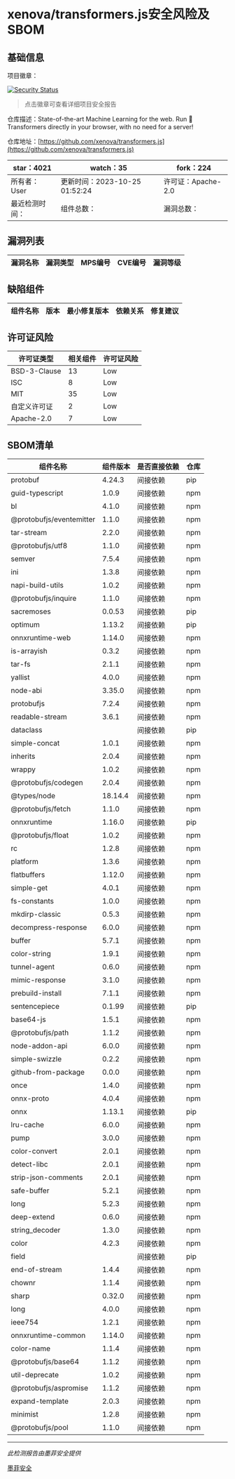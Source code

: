 # xenova/transformers.js安全风险及SBOM

## 基础信息

项目徽章：

[![Security Status](https://www.murphysec.com/platform3/v31/badge/1717981385238298624.svg)](https://www.murphysec.com/console/report/1698042237057368064/1717981385238298624)

> 点击徽章可查看详细项目安全报告

仓库描述：State-of-the-art Machine Learning for the web. Run 🤗 Transformers directly in your browser, with no need for a server!

仓库地址：[https://github.com/xenova/transformers.js](https://github.com/xenova/transformers.js)

| star：4021 | watch：35 | fork：224 |
| ----------- | -------------- | ------------ |
| 所有者：User | 更新时间：2023-10-25 01:52:24 | 许可证：Apache-2.0 |
| 最近检测时间： | 组件总数： | 漏洞总数： |




## 漏洞列表

| 漏洞名称 | 漏洞类型 | MPS编号 | CVE编号 | 漏洞等级 |
| ------- | ------ | ------- | ------ | ----- |





## 缺陷组件

| 组件名称 | 版本 | 最小修复版本 | 依赖关系 | 修复建议 |
| -------- | ---- | ------------ | -------- | -------- |





## 许可证风险

| 许可证类型 | 相关组件 | 许可证风险 |
| ---------- | -------- | ---------- |
|BSD-3-Clause|13|Low|
|ISC|8|Low|
|MIT|35|Low|
|自定义许可证|2|Low|
|Apache-2.0|7|Low|




## SBOM清单

| 组件名称 | 组件版本 | 是否直接依赖 | 仓库 |
| -------- | -------- | ------------ | ---- |
|protobuf|4.24.3|间接依赖|pip|
|guid-typescript|1.0.9|间接依赖|npm|
|bl|4.1.0|间接依赖|npm|
|@protobufjs/eventemitter|1.1.0|间接依赖|npm|
|tar-stream|2.2.0|间接依赖|npm|
|@protobufjs/utf8|1.1.0|间接依赖|npm|
|semver|7.5.4|间接依赖|npm|
|ini|1.3.8|间接依赖|npm|
|napi-build-utils|1.0.2|间接依赖|npm|
|@protobufjs/inquire|1.1.0|间接依赖|npm|
|sacremoses|0.0.53|间接依赖|pip|
|optimum|1.13.2|间接依赖|pip|
|onnxruntime-web|1.14.0|间接依赖|npm|
|is-arrayish|0.3.2|间接依赖|npm|
|tar-fs|2.1.1|间接依赖|npm|
|yallist|4.0.0|间接依赖|npm|
|node-abi|3.35.0|间接依赖|npm|
|protobufjs|7.2.4|间接依赖|npm|
|readable-stream|3.6.1|间接依赖|npm|
|dataclass||间接依赖|pip|
|simple-concat|1.0.1|间接依赖|npm|
|inherits|2.0.4|间接依赖|npm|
|wrappy|1.0.2|间接依赖|npm|
|@protobufjs/codegen|2.0.4|间接依赖|npm|
|@types/node|18.14.4|间接依赖|npm|
|@protobufjs/fetch|1.1.0|间接依赖|npm|
|onnxruntime|1.16.0|间接依赖|pip|
|@protobufjs/float|1.0.2|间接依赖|npm|
|rc|1.2.8|间接依赖|npm|
|platform|1.3.6|间接依赖|npm|
|flatbuffers|1.12.0|间接依赖|npm|
|simple-get|4.0.1|间接依赖|npm|
|fs-constants|1.0.0|间接依赖|npm|
|mkdirp-classic|0.5.3|间接依赖|npm|
|decompress-response|6.0.0|间接依赖|npm|
|buffer|5.7.1|间接依赖|npm|
|color-string|1.9.1|间接依赖|npm|
|tunnel-agent|0.6.0|间接依赖|npm|
|mimic-response|3.1.0|间接依赖|npm|
|prebuild-install|7.1.1|间接依赖|npm|
|sentencepiece|0.1.99|间接依赖|pip|
|base64-js|1.5.1|间接依赖|npm|
|@protobufjs/path|1.1.2|间接依赖|npm|
|node-addon-api|6.0.0|间接依赖|npm|
|simple-swizzle|0.2.2|间接依赖|npm|
|github-from-package|0.0.0|间接依赖|npm|
|once|1.4.0|间接依赖|npm|
|onnx-proto|4.0.4|间接依赖|npm|
|onnx|1.13.1|间接依赖|pip|
|lru-cache|6.0.0|间接依赖|npm|
|pump|3.0.0|间接依赖|npm|
|color-convert|2.0.1|间接依赖|npm|
|detect-libc|2.0.1|间接依赖|npm|
|strip-json-comments|2.0.1|间接依赖|npm|
|safe-buffer|5.2.1|间接依赖|npm|
|long|5.2.3|间接依赖|npm|
|deep-extend|0.6.0|间接依赖|npm|
|string_decoder|1.3.0|间接依赖|npm|
|color|4.2.3|间接依赖|npm|
|field||间接依赖|pip|
|end-of-stream|1.4.4|间接依赖|npm|
|chownr|1.1.4|间接依赖|npm|
|sharp|0.32.0|间接依赖|npm|
|long|4.0.0|间接依赖|npm|
|ieee754|1.2.1|间接依赖|npm|
|onnxruntime-common|1.14.0|间接依赖|npm|
|color-name|1.1.4|间接依赖|npm|
|@protobufjs/base64|1.1.2|间接依赖|npm|
|util-deprecate|1.0.2|间接依赖|npm|
|@protobufjs/aspromise|1.1.2|间接依赖|npm|
|expand-template|2.0.3|间接依赖|npm|
|minimist|1.2.8|间接依赖|npm|
|@protobufjs/pool|1.1.0|间接依赖|npm|


------

*此检测报告由墨菲安全提供*

[墨菲安全](www.murphysec.com)